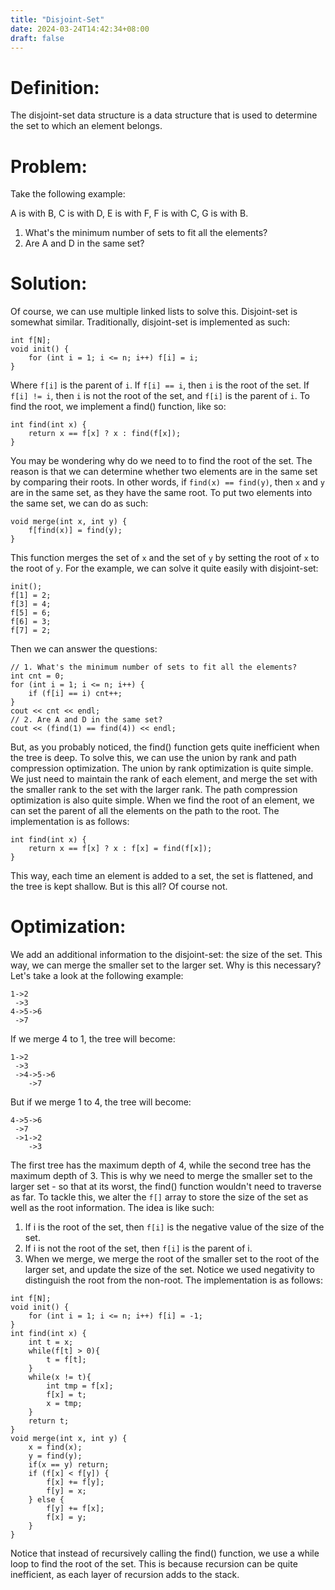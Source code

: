 ```yaml
---
title: "Disjoint-Set"
date: 2024-03-24T14:42:34+08:00
draft: false
---
```


# Definition:
The disjoint-set data structure is a data structure that is used to determine the set to which an element belongs. 

# Problem:
Take the following example:

A is with B, C is with D, E is with F, F is with C, G is with B.

1. What's the minimum number of sets to fit all the elements?
2. Are A and D in the same set?

# Solution:
Of course, we can use multiple linked lists to solve this. Disjoint-set is somewhat similar. Traditionally, disjoint-set is implemented as such:
```
int f[N];
void init() {
    for (int i = 1; i <= n; i++) f[i] = i;
}
```
Where `f[i]` is the parent of `i`. If `f[i] == i`, then `i` is the root of the set. If `f[i] != i`, then `i` is not the root of the set, and `f[i]` is the parent of `i`. To find the root, we implement a find() function, like so:
```
int find(int x) {
    return x == f[x] ? x : find(f[x]);
}
```
You may be wondering why do we need to to find the root of the set. The reason is that we can determine whether two elements are in the same set by comparing their roots. In other words, if `find(x) == find(y)`, then `x` and `y` are in the same set, as they have the same root.
To put two elements into the same set, we can do as such:
```
void merge(int x, int y) {
    f[find(x)] = find(y);
}
```
This function merges the set of `x` and the set of `y` by setting the root of `x` to the root of `y`.
For the example, we can solve it quite easily with disjoint-set:
```
init();
f[1] = 2;
f[3] = 4;
f[5] = 6;
f[6] = 3;
f[7] = 2;
```
Then we can answer the questions:
```
// 1. What's the minimum number of sets to fit all the elements?
int cnt = 0;
for (int i = 1; i <= n; i++) {
    if (f[i] == i) cnt++;
}
cout << cnt << endl;
// 2. Are A and D in the same set?
cout << (find(1) == find(4)) << endl;
```

But, as you probably noticed, the find() function gets quite inefficient when the tree is deep. To solve this, we can use the union by rank and path compression optimization. The union by rank optimization is quite simple. We just need to maintain the rank of each element, and merge the set with the smaller rank to the set with the larger rank. The path compression optimization is also quite simple. When we find the root of an element, we can set the parent of all the elements on the path to the root. The implementation is as follows:
```
int find(int x) {
    return x == f[x] ? x : f[x] = find(f[x]);
}
```
This way, each time an element is added to a set, the set is flattened, and the tree is kept shallow. But is this all?
Of course not.

# Optimization:
We add an additional information to the disjoint-set: the size of the set. This way, we can merge the smaller set to the larger set. Why is this necessary? Let's take a look at the following example:
```
1->2
 ->3
4->5->6
 ->7
```
If we merge 4 to 1, the tree will become:
```
1->2
 ->3
 ->4->5->6
    ->7
```
But if we merge 1 to 4, the tree will become:
```
4->5->6
 ->7
 ->1->2
    ->3
```
The first tree has the maximum depth of 4, while the second tree has the maximum depth of 3. This is why we need to merge the smaller set to the larger set - so that at its worst, the find() function wouldn't need to traverse as far.
To tackle this, we alter the `f[]` array to store the size of the set as well as the root information. The idea is like such:
1. If i is the root of the set, then `f[i]` is the negative value of the size of the set.
2. If i is not the root of the set, then `f[i]` is the parent of i.
3. When we merge, we merge the root of the smaller set to the root of the larger set, and update the size of the set.
Notice we used negativity to distinguish the root from the non-root. The implementation is as follows:
```
int f[N];
void init() {
    for (int i = 1; i <= n; i++) f[i] = -1;
}
int find(int x) {
    int t = x;
    while(f[t] > 0){
        t = f[t];
    }
    while(x != t){
        int tmp = f[x];
        f[x] = t;
        x = tmp;
    }
    return t;
}
void merge(int x, int y) {
    x = find(x);
    y = find(y);
    if(x == y) return;
    if (f[x] < f[y]) {
        f[x] += f[y];
        f[y] = x;
    } else {
        f[y] += f[x];
        f[x] = y;
    }
}
```
Notice that instead of recursively calling the find() function, we use a while loop to find the root of the set. This is because recursion can be quite inefficient, as each layer of recursion adds to the stack.
